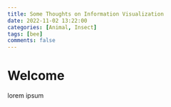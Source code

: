 ```yaml
---
title: Some Thoughts on Information Visualization 
date: 2022-11-02 13:22:00
categories: [Animal, Insect]
tags: [bee]
comments: false
---
```


# Welcome

lorem ipsum
